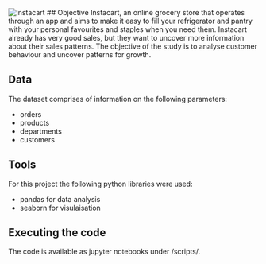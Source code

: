 <img src="https://www.instacart.com/assets/beetstrap/brand/2022/instacart-logo-color-6678cb82d531f8910d5ba270a11a7e9b56fc261371bda42ea7a5abeff3492e1c.svg" alt="instacart">
## Objective
Instacart, an online grocery store that operates through an app and aims to make it easy to fill your refrigerator and pantry with your personal favourites and staples when you need them. Instacart already has very good sales, but they want to uncover more information about their sales patterns. The objective of the study is to analyse customer behaviour and uncover patterns for growth.

## Data
The dataset comprises of information on the following parameters:
<ul><li>orders</li><li>products</li><li>departments</li><li>customers</li></ul>

## Tools
For this project the following python libraries were used:
<ul><li>pandas for data analysis</li><li>seaborn for visulaisation</li></ul>

## Executing the code
The code is available as jupyter notebooks under /scripts/.
